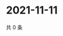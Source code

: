 # 2021-11-11

共 0 条

<!-- BEGIN WEIBO -->
<!-- 最后更新时间 Thu Nov 11 2021 17:09:09 GMT+0800 (China Standard Time) -->

<!-- END WEIBO -->
